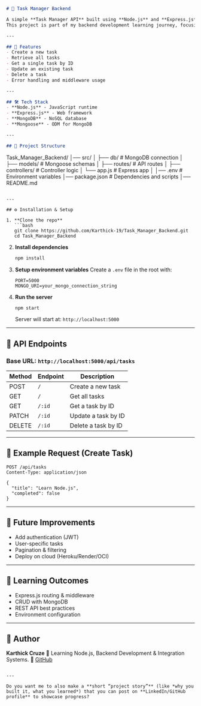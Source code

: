 ```markdown
# 📝 Task Manager Backend

A simple **Task Manager API** built using **Node.js** and **Express.js**, with MongoDB as the database.  
This project is part of my backend development learning journey, focusing on building and understanding RESTful APIs.

---

## 🚀 Features
- Create a new task
- Retrieve all tasks
- Get a single task by ID
- Update an existing task
- Delete a task
- Error handling and middleware usage

---

## 🛠 Tech Stack
- **Node.js** - JavaScript runtime
- **Express.js** - Web framework
- **MongoDB** - NoSQL database
- **Mongoose** - ODM for MongoDB

---

## 📂 Project Structure
```

Task\_Manager\_Backend/
│── src/
│   ├── db/          # MongoDB connection
│   ├── models/      # Mongoose schemas
│   ├── routes/      # API routes
│   ├── controllers/ # Controller logic
│   └── app.js       # Express app
│
│── .env             # Environment variables
│── package.json     # Dependencies and scripts
│── README.md

````

---

## ⚙️ Installation & Setup

1. **Clone the repo**
   ```bash
   git clone https://github.com/Karthick-19/Task_Manager_Backend.git
   cd Task_Manager_Backend
````

2. **Install dependencies**

   ```bash
   npm install
   ```

3. **Setup environment variables**
   Create a `.env` file in the root with:

   ```env
   PORT=5000
   MONGO_URI=your_mongo_connection_string
   ```

4. **Run the server**

   ```bash
   npm start
   ```

   Server will start at: `http://localhost:5000`

---

## 📌 API Endpoints

### Base URL: `http://localhost:5000/api/tasks`

| Method | Endpoint | Description         |
| ------ | -------- | ------------------- |
| POST   | `/`      | Create a new task   |
| GET    | `/`      | Get all tasks       |
| GET    | `/:id`   | Get a task by ID    |
| PATCH  | `/:id`   | Update a task by ID |
| DELETE | `/:id`   | Delete a task by ID |

---

## 🧪 Example Request (Create Task)

```http
POST /api/tasks
Content-Type: application/json

{
  "title": "Learn Node.js",
  "completed": false
}
```

---

## 🎯 Future Improvements

* Add authentication (JWT)
* User-specific tasks
* Pagination & filtering
* Deploy on cloud (Heroku/Render/OCI)

---

## 📖 Learning Outcomes

* Express.js routing & middleware
* CRUD with MongoDB
* REST API best practices
* Environment configuration

---

## 👤 Author

**Karthick Cruze**
📌 Learning Node.js, Backend Development & Integration Systems.
🔗 [GitHub](https://github.com/Karthick-19)

```

---

Do you want me to also make a **short “project story”** (like *why you built it, what you learned*) that you can post on **LinkedIn/GitHub profile** to showcase progress?
```
